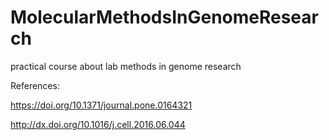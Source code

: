 # MolecularMethodsInGenomeResearch
practical course about lab methods in genome research




References:

https://doi.org/10.1371/journal.pone.0164321

http://dx.doi.org/10.1016/j.cell.2016.06.044

